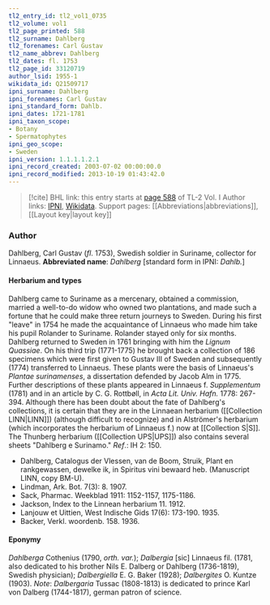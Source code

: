 ```yaml
---
tl2_entry_id: tl2_vol1_0735
tl2_volume: vol1
tl2_page_printed: 588
tl2_surname: Dahlberg
tl2_forenames: Carl Gustav
tl2_name_abbrev: Dahlberg
tl2_dates: fl. 1753
tl2_page_id: 33120719
author_lsid: 1955-1
wikidata_id: Q21509717
ipni_surname: Dahlberg
ipni_forenames: Carl Gustav
ipni_standard_form: Dahlb.
ipni_dates: 1721-1781
ipni_taxon_scope: 
- Botany
- Spermatophytes
ipni_geo_scope: 
- Sweden
ipni_version: 1.1.1.1.2.1
ipni_record_created: 2003-07-02 00:00:00.0
ipni_record_modified: 2013-10-19 01:43:42.0
---
```


> [!cite] BHL link: this entry starts at [page 588](https://www.biodiversitylibrary.org/page/33120719) of TL-2 Vol. I
> Author links: [IPNI](https://www.ipni.org/a/1955-1), [Wikidata](https://www.wikidata.org/wiki/Q21509717). Support pages: [[Abbreviations|abbreviations]], [[Layout key|layout key]]

### Author

Dahlberg, Carl Gustav (*fl*. 1753), Swedish soldier in Suriname, collector for Linnaeus. 
**Abbreviated name**: *Dahlberg* \[standard form in IPNI: *Dahlb.*\]

#### Herbarium and types

Dahlberg came to Suriname as a mercenary, obtained a commission, married a well-to-do widow who owned two plantations, and made such a fortune that he could make three return journeys to Sweden. During his first "leave" in 1754 he made the acquaintance of Linnaeus who made him take his pupil Rolander to Suriname. Rolander stayed only for six months. Dahlberg returned to Sweden in 1761 bringing with him the *Lignum Quassiae*. On his third trip (1771-1775) he brought back a collection of 186 specimens which were first given to Gustav III of Sweden and subsequently (1774) transferred to Linnaeus. These plants were the basis of Linnaeus's *Plantae surinamenses*, a dissertation defended by Jacob Alm in 1775. Further descriptions of these plants appeared in Linnaeus f. *Supplementum* (1781) and in an article by C. G. Rottbøll, in *Acta Lit. Univ. Hafn.* 1778: 267-394.
Although there has been doubt about the fate of Dahlberg's collections, it is certain that they are in the Linnaean herbarium ([[Collection LINN|LINN]]) (although difficult to recognize) and in Alströmer's herbarium (which incorporates the herbarium of Linnaeus f.) now at [[Collection S|S]]. The Thunberg herbarium ([[Collection UPS|UPS]]) also contains several sheets "Dahlberg e Surinamo."
*Ref*.: IH 2: 150.
- Dahlberg, Catalogus der Vlessen, van de Boom, Struik, Plant en rankgewassen, dewelke ik, in Spiritus vini bewaard heb. (Manuscript LINN, copy BM-U).
- Lindman, Ark. Bot. 7(3): 8. 1907.
- Sack, Pharmac. Weekblad 1911: 1152-1157, 1175-1186.
- Jackson, Index to the Linnean herbarium 11. 1912.
- Lanjouw et Uittien, West Indische Gids 17(6): 173-190. 1935.
- Backer, Verkl. woordenb. 158. 1936.

#### Eponymy

*Dahlberga* Cothenius (1790, *orth. var.*); *Dalbergia* \[sic\] Linnaeus fil. (1781, also dedicated to his brother Nils E. Dalberg or Dahlberg (1736-1819), Swedish physician); *Dalbergiella* E. G. Baker (1928); *Dalbergites* O. Kuntze (1903). *Note*: *Dalbergaria* Tussac (1808-1813) is dedicated to prince Karl von Dalberg (1744-1817), german patron of science.

